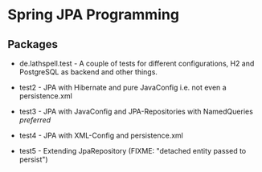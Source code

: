 
Spring JPA Programming
======================

Packages
--------

* de.lathspell.test -
  A couple of tests for different configurations, H2 and PostgreSQL as backend and other things.

* test2 - JPA with Hibernate and pure JavaConfig i.e. not even a persistence.xml
* test3 - JPA with JavaConfig and JPA-Repositories with NamedQueries *preferred*
* test4 - JPA with XML-Config and persistence.xml
* test5 - Extending JpaRepository (FIXME: "detached entity passed to persist")